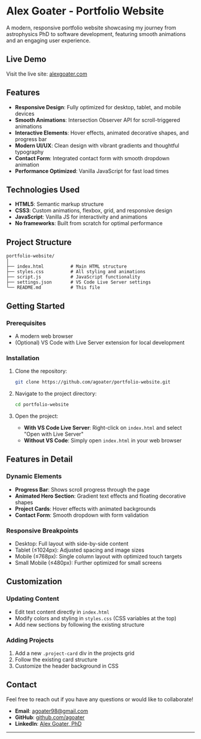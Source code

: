 # Alex Goater - Portfolio Website

A modern, responsive portfolio website showcasing my journey from astrophysics PhD to software development, featuring smooth animations and an engaging user experience.

## Live Demo

Visit the live site: [alexgoater.com](https://alexgoater.com)

## Features

- **Responsive Design**: Fully optimized for desktop, tablet, and mobile devices
- **Smooth Animations**: Intersection Observer API for scroll-triggered animations
- **Interactive Elements**: Hover effects, animated decorative shapes, and progress bar
- **Modern UI/UX**: Clean design with vibrant gradients and thoughtful typography
- **Contact Form**: Integrated contact form with smooth dropdown animation
- **Performance Optimized**: Vanilla JavaScript for fast load times

## Technologies Used

- **HTML5**: Semantic markup structure
- **CSS3**: Custom animations, flexbox, grid, and responsive design
- **JavaScript**: Vanilla JS for interactivity and animations
- **No frameworks**: Built from scratch for optimal performance

## Project Structure

```
portfolio-website/
│
├── index.html          # Main HTML structure
├── styles.css          # All styling and animations
├── script.js           # JavaScript functionality
├── settings.json       # VS Code Live Server settings
└── README.md           # This file
```

## Getting Started

### Prerequisites

- A modern web browser
- (Optional) VS Code with Live Server extension for local development

### Installation

1. Clone the repository:
   ```bash
   git clone https://github.com/agoater/portfolio-website.git
   ```

2. Navigate to the project directory:
   ```bash
   cd portfolio-website
   ```

3. Open the project:
   - **With VS Code Live Server**: Right-click on `index.html` and select "Open with Live Server"
   - **Without VS Code**: Simply open `index.html` in your web browser

## Features in Detail

### Dynamic Elements
- **Progress Bar**: Shows scroll progress through the page
- **Animated Hero Section**: Gradient text effects and floating decorative shapes
- **Project Cards**: Hover effects with animated backgrounds
- **Contact Form**: Smooth dropdown with form validation

### Responsive Breakpoints
- Desktop: Full layout with side-by-side content
- Tablet (≤1024px): Adjusted spacing and image sizes
- Mobile (≤768px): Single column layout with optimized touch targets
- Small Mobile (≤480px): Further optimized for small screens

## Customization

### Updating Content
- Edit text content directly in `index.html`
- Modify colors and styling in `styles.css` (CSS variables at the top)
- Add new sections by following the existing structure

### Adding Projects
1. Add a new `.project-card` div in the projects grid
2. Follow the existing card structure
3. Customize the header background in CSS

## Contact

Feel free to reach out if you have any questions or would like to collaborate!

- **Email**: agoater98@gmail.com
- **GitHub**: [github.com/agoater](https://github.com/agoater)
- **LinkedIn**: [Alex Goater, PhD](https://www.linkedin.com/in/alex-goater-phd-563212369/)

---